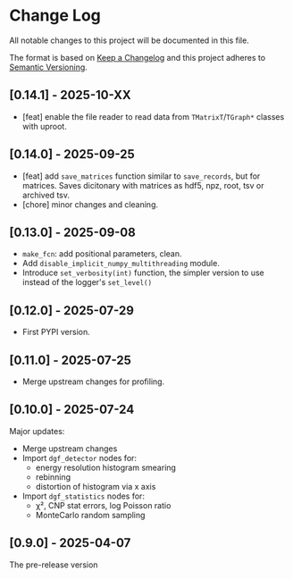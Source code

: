 
# Change Log

All notable changes to this project will be documented in this file.
 
The format is based on [Keep a Changelog](http://keepachangelog.com/)
and this project adheres to [Semantic Versioning](http://semver.org/).

## [0.14.1] - 2025-10-XX

- [feat] enable the file reader to read data from `TMatrixT`/`TGraph*` classes with uproot.

## [0.14.0] - 2025-09-25

- [feat] add `save_matrices` function similar to `save_records`, but for matrices. Saves dicitonary
    with matrices as hdf5, npz, root, tsv or archived tsv.
- [chore] minor changes and cleaning.

## [0.13.0] - 2025-09-08

- `make_fcn`: add positional parameters, clean.
- Add `disable_implicit_numpy_multithreading` module.
- Introduce `set_verbosity(int)` function, the simpler version to use instead of the logger's `set_level()`

## [0.12.0] - 2025-07-29

- First PYPI version.

## [0.11.0] - 2025-07-25

- Merge upstream changes for profiling.

## [0.10.0] - 2025-07-24
  
Major updates:
- Merge upstream changes
- Import `dgf_detector` nodes for:
    * energy resolution histogram smearing
    * rebinning
    * distortion of histogram via x axis
- Import `dgf_statistics` nodes for:
    * χ², CNP stat errors, log Poisson ratio
    * MonteCarlo random sampling
 
## [0.9.0] - 2025-04-07
  
The pre-release version
